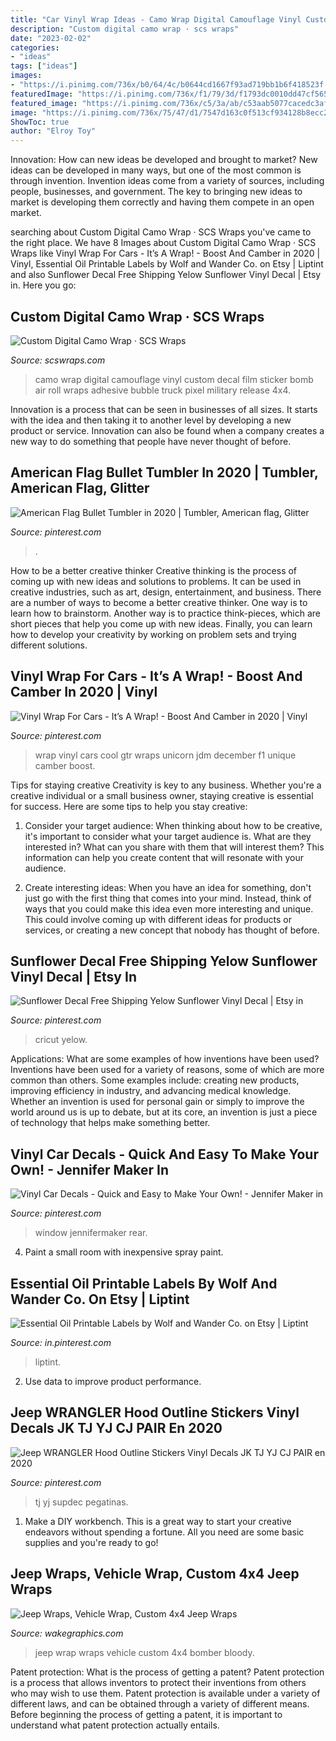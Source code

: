 ```yaml
---
title: "Car Vinyl Wrap Ideas - Camo Wrap Digital Camouflage Vinyl Custom Decal Film Sticker Bomb Air Roll Wraps Adhesive Bubble Truck Pixel Military Release 4x4"
description: "Custom digital camo wrap · scs wraps"
date: "2023-02-02"
categories:
- "ideas"
tags: ["ideas"]
images:
- "https://i.pinimg.com/736x/b0/64/4c/b0644cd1667f93ad719bb1b6f418523f.jpg"
featuredImage: "https://i.pinimg.com/736x/f1/79/3d/f1793dc0010dd47cf56594e5a2ec4d54.jpg"
featured_image: "https://i.pinimg.com/736x/c5/3a/ab/c53aab5077cacedc3af19bb580fd65f0.jpg"
image: "https://i.pinimg.com/736x/75/47/d1/7547d163c0f513cf934128b8ecc26a3d.jpg"
ShowToc: true
author: "Elroy Toy"
---
```



Innovation: How can new ideas be developed and brought to market?
New ideas can be developed in many ways, but one of the most common is through invention. Invention ideas come from a variety of sources, including people, businesses, and government. The key to bringing new ideas to market is developing them correctly and having them compete in an open market.

	

		
searching about Custom Digital Camo Wrap · SCS Wraps you've came to the right place. We have 8 Images about Custom Digital Camo Wrap · SCS Wraps like Vinyl Wrap For Cars - It’s A Wrap! - Boost And Camber in 2020 | Vinyl, Essential Oil Printable Labels by Wolf and Wander Co. on Etsy | Liptint and also Sunflower Decal Free Shipping Yelow Sunflower Vinyl Decal | Etsy in. Here you go:
		
    
## Custom Digital Camo Wrap · SCS Wraps

<img loading=lazy src="http://scswraps.com/wp-content/gallery/digital-camo-truck-wrap/digital-camo-wrap_dakota-4x4_side.jpg" onerror="this.onerror=null;this.src='https://tse2.mm.bing.net/th?id=OIP.vEKenMdjH_cwymMj8V3ENwHaE8&amp;pid=15.1';" alt="Custom Digital Camo Wrap · SCS Wraps">

_Source: scswraps.com_

>camo wrap digital camouflage vinyl custom decal film sticker bomb air roll wraps adhesive bubble truck pixel military release 4x4. 

	

Innovation is a process that can be seen in businesses of all sizes. It starts with the idea and then taking it to another level by developing a new product or service. Innovation can also be found when a company creates a new way to do something that people have never thought of before.

    
## American Flag Bullet Tumbler In 2020 | Tumbler, American Flag, Glitter

<img loading=lazy src="https://i.pinimg.com/736x/c5/3a/ab/c53aab5077cacedc3af19bb580fd65f0.jpg" onerror="this.onerror=null;this.src='https://tse1.mm.bing.net/th?id=OIP.PbqSS11e3FZ2n6N6Ax4q8wHaJ7&amp;pid=15.1';" alt="American Flag Bullet Tumbler in 2020 | Tumbler, American flag, Glitter">

_Source: pinterest.com_

>. 

	

How to be a better creative thinker
Creative thinking is the process of coming up with new ideas and solutions to problems. It can be used in creative industries, such as art, design, entertainment, and business. There are a number of ways to become a better creative thinker. One way is to learn how to brainstorm. Another way is to practice think-pieces, which are short pieces that help you come up with new ideas. Finally, you can learn how to develop your creativity by working on problem sets and trying different solutions.

    
## Vinyl Wrap For Cars - It’s A Wrap! - Boost And Camber In 2020 | Vinyl

<img loading=lazy src="https://i.pinimg.com/736x/f1/79/3d/f1793dc0010dd47cf56594e5a2ec4d54.jpg" onerror="this.onerror=null;this.src='https://tse3.mm.bing.net/th?id=OIP.McR26gcfStZ-zkJM0OKXAgHaHa&amp;pid=15.1';" alt="Vinyl Wrap For Cars - It’s A Wrap! - Boost And Camber in 2020 | Vinyl">

_Source: pinterest.com_

>wrap vinyl cars cool gtr wraps unicorn jdm december f1 unique camber boost. 

	

Tips for staying creative
Creativity is key to any business. Whether you're a creative individual or a small business owner, staying creative is essential for success. Here are some tips to help you stay creative: 
1. Consider your target audience: When thinking about how to be creative, it's important to consider what your target audience is. What are they interested in? What can you share with them that will interest them? This information can help you create content that will resonate with your audience. 

2. Create interesting ideas: When you have an idea for something, don't just go with the first thing that comes into your mind. Instead, think of ways that you could make this idea even more interesting and unique. This could involve coming up with different ideas for products or services, or creating a new concept that nobody has thought of before. 


    
## Sunflower Decal Free Shipping Yelow Sunflower Vinyl Decal | Etsy In

<img loading=lazy src="https://i.pinimg.com/736x/75/47/d1/7547d163c0f513cf934128b8ecc26a3d.jpg" onerror="this.onerror=null;this.src='https://tse4.mm.bing.net/th?id=OIP.AXNoIJbvJtAfTfaX0zGqkAHaJ6&amp;pid=15.1';" alt="Sunflower Decal Free Shipping Yelow Sunflower Vinyl Decal | Etsy in">

_Source: pinterest.com_

>cricut yelow. 

	

Applications: What are some examples of how inventions have been used?
Inventions have been used for a variety of reasons, some of which are more common than others. Some examples include: creating new products, improving efficiency in industry, and advancing medical knowledge. Whether an invention is used for personal gain or simply to improve the world around us is up to debate, but at its core, an invention is just a piece of technology that helps make something better.

    
## Vinyl Car Decals - Quick And Easy To Make Your Own! - Jennifer Maker In

<img loading=lazy src="https://i.pinimg.com/736x/74/f7/60/74f760c7ea5ff0a5d5a5f1276c706d5c.jpg" onerror="this.onerror=null;this.src='https://tse4.mm.bing.net/th?id=OIP.59nV_lA0owk2kKFgH304qgHaEf&amp;pid=15.1';" alt="Vinyl Car Decals - Quick and Easy to Make Your Own! - Jennifer Maker in">

_Source: pinterest.com_

>window jennifermaker rear. 

	

4. Paint a small room with inexpensive spray paint.

    
## Essential Oil Printable Labels By Wolf And Wander Co. On Etsy | Liptint

<img loading=lazy src="https://i.pinimg.com/736x/b0/64/4c/b0644cd1667f93ad719bb1b6f418523f.jpg" onerror="this.onerror=null;this.src='https://tse3.mm.bing.net/th?id=OIP.T5aZ_B6rvrqsa1ZNJhnRUAHaLH&amp;pid=15.1';" alt="Essential Oil Printable Labels by Wolf and Wander Co. on Etsy | Liptint">

_Source: in.pinterest.com_

>liptint. 

	

2. Use data to improve product performance.

    
## Jeep WRANGLER Hood Outline Stickers Vinyl Decals JK TJ YJ CJ PAIR En 2020

<img loading=lazy src="https://i.pinimg.com/736x/e9/47/50/e9475089ad533af5553215fb9c28cb54.jpg" onerror="this.onerror=null;this.src='https://tse1.mm.bing.net/th?id=OIP.z-eum_nnYno2K9oVweLAvgHaFj&amp;pid=15.1';" alt="Jeep WRANGLER Hood Outline Stickers Vinyl Decals JK TJ YJ CJ PAIR en 2020">

_Source: pinterest.com_

>tj yj supdec pegatinas. 

	

1. Make a DIY workbench. This is a great way to start your creative endeavors without spending a fortune. All you need are some basic supplies and you're ready to go!

    
## Jeep Wraps, Vehicle Wrap, Custom 4x4 Jeep Wraps

<img loading=lazy src="https://wakegraphics.com/wp-content/uploads/2014/09/TheBloodyBomber_Jeep_Wrap.jpg" onerror="this.onerror=null;this.src='https://tse3.mm.bing.net/th?id=OIP.TQUhyrRhvzm01hDpd-xkcAHaDv&amp;pid=15.1';" alt="Jeep Wraps, Vehicle Wrap, Custom 4x4 Jeep Wraps">

_Source: wakegraphics.com_

>jeep wrap wraps vehicle custom 4x4 bomber bloody. 

	

Patent protection: What is the process of getting a patent?
Patent protection is a process that allows inventors to protect their inventions from others who may wish to use them. Patent protection is available under a variety of different laws, and can be obtained through a variety of different means. Before beginning the process of getting a patent, it is important to understand what patent protection actually entails.

